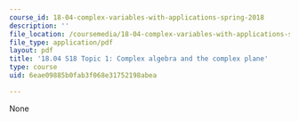 ```yaml
---
course_id: 18-04-complex-variables-with-applications-spring-2018
description: ''
file_location: /coursemedia/18-04-complex-variables-with-applications-spring-2018/6eae09885b0fab3f068e31752198abea_MIT18_04S18_topic1.pdf
file_type: application/pdf
layout: pdf
title: '18.04 S18 Topic 1: Complex algebra and the complex plane'
type: course
uid: 6eae09885b0fab3f068e31752198abea

---
```

None